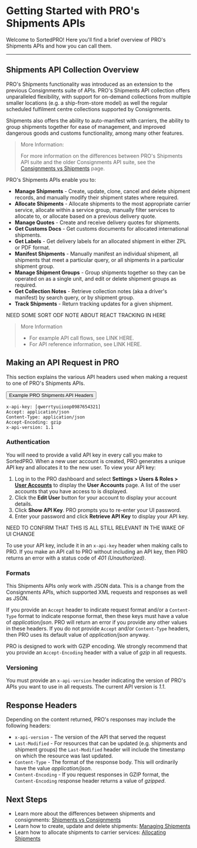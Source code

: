 # Getting Started with PRO's Shipments APIs

Welcome to SortedPRO! Here you'll find a brief overview of PRO's Shipments APIs and how you can call them.

---

## Shipments API Collection Overview

PRO's Shipments functionality was introduced as an extension to the previous Consignments suite of APIs. PRO's Shipments API collection offers unparalleled flexibility, with support for on-demand collections from multiple smaller locations (e.g. a ship-from-store model) as well the regular scheduled fulfilment centre collections supported by Consignments.

Shipments also offers the ability to auto-manifest with carriers, the ability to group shipments together for ease of management, and improved dangerous goods and customs functionality, among many other features.

> <span class="note-header">More Information:</span>
>
> For more information on the differences between PRO's Shipments API suite and the older Consignments API suite, see the <a href="/pro/api/shipments/consignments_vs_shipments.html">Consignments vs Shipments</a> page.

PRO's Shipments APIs enable you to:

* **Manage Shipments** - Create, update, clone, cancel and delete shipment records, and manually modify their shipment states where required.
* **Allocate Shipments** - Allocate shipments to the most appropriate carrier service, allocate within a service group, manually filter services to allocate to, or allocate based on a previous delivery quote.
* **Manage Quotes** - Create and receive delivery quotes for shipments.
* **Get Customs Docs** - Get customs documents for allocated international shipments. 
* **Get Labels** - Get delivery labels for an allocated shipment in either ZPL or PDF format.
* **Manifest Shipments** - Manually manifest an individual shipment, all shipments that meet a particular query, or all shipments in a particular shipment group. 
* **Manage Shipment Groups** - Group shipments together so they can be operated on as a single unit, and edit or delete shipment groups as required.
* **Get Collection Notes** - Retrieve collection notes (aka a driver's manifest) by search query, or by shipment group.
* **Track Shipments** - Return tracking updates for a given shipment. 

<span class="highlight">NEED SOME SORT ODF NOTE ABOUT REACT TRACKING IN HERE</span>

> <span class="note-header">More Information</span>
>
> * For example API call flows, see LINK HERE.
> * For API reference information, see LINK HERE.

## Making an API Request in PRO

This section explains the various API headers used when making a request to one of PRO's Shipments APIs.

<div class="tab">
    <button class="staticTabButton">Example PRO Shipments API Headers</button>
</div>
<div id="apikeyexample" class="staticTabContent">

```
x-api-key: [qwerrtyuiioop0987654321]
Accept: application/json
Content-Type: application/json 
Accept-Encoding: gzip 
x-api-version: 1.1

```

</div>

### Authentication

You will need to provide a valid API key in every call you make to SortedPRO. When a new user account is created, PRO generates a unique API key and allocates it to the new user. To view your API key:

1. Log in to the PRO dashboard and select **Settings > Users & Roles > [User Accounts](https://www.electioapp.com/Company/UserAccounts)** to display the **User Accounts** page. A list of the user accounts that you have access to is displayed.
2. Click the **Edit User** button for your account to display your account details.
3. Click **Show API Key**. PRO prompts you to re-enter your UI password.
4. Enter your password and click **Retrieve API Key** to display your API key.

<span class="highlight">NEED TO CONFIRM THAT THIS IS ALL STILL RELEVANT IN THE WAKE OF UI CHANGE</span>

To use your API key, include it in an `x-api-key` header when making calls to PRO. If you make an API call to PRO without including an API key, then PRO returns an error with a status code of _401 (Unauthorized)_.

### Formats

This Shipments APIs only work with JSON data. This is a change from the Consignments APIs, which supported XML requests and responses as well as JSON. 

If you provide an `Accept` header to indicate request format and/or a `Content-Type` format to indicate response format, then these keys must have a value of _application/json_. PRO will return an error if you provide any other values in these headers. If you do not provide `Accept` and/or `Content-Type` headers, then PRO uses its default value of _application/json_ anyway.

PRO is designed to work with GZIP encoding. We strongly recommend that you provide an `Accept-Encoding` header with a value of _gzip_ in all requests.

### Versioning

You must provide an `x-api-version` header indicating the version of PRO's APIs you want to use in all requests. The current API version is _1.1_.

## Response Headers

Depending on the content returned, PRO's responses may include the following headers:

* `x-api-version` - The version of the API that served the request 
* `Last-Modified` - For resources that can be updated (e.g. shipments and shipment groups) the `Last-Modified` header will include the timestamp on which the resource was last updated. 
* `Content-Type` -  The format of the response body. This will ordinarily have the value _application/json_. 
* `Content-Encoding` -  If you request responses in GZIP format, the `Content-Encoding` response header returns a value of _gzipped_. 

## Next Steps

* Learn more about the differences between shipments and consignments: [Shipments vs Consignments](/pro/api/shipments/consignments_vs_shipments.html)
* Learn how to create, update and delete shipments: [Managing Shipments](/pro/api/shipments/managing_shipments.html)
* Learn how to allocate shipments to carrier services: [Allocating Shipments](/pro/api/shipments/allocating_shipments.html)


<script src="../../scripts/requesttabs.js"></script>
<script src="../../scripts/copy.js"></script>